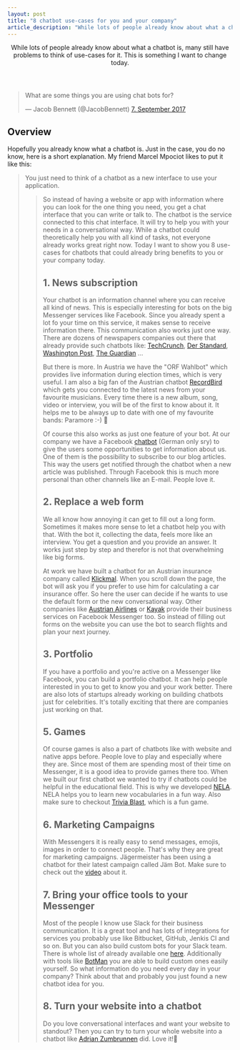```yaml
---
layout: post
title: "8 chatbot use-cases for you and your company"
article_description: "While lots of people already know about what a chatbot is, many still have problems to think of use-cases for it. This is something I want to change today."
---
```



<header>
While lots of people already know about what a chatbot is, many still have problems to think of use-cases for it. This is something I want to change today.
</header>

<blockquote class="twitter-tweet" data-lang="de"><p lang="en" dir="ltr">What are some things you are using chat bots for?</p>&mdash; Jacob Bennett (@JacobBennett) <a href="https://twitter.com/JacobBennett/status/905765094067499012?ref_src=twsrc%5Etfw">7. September 2017</a></blockquote>
<script async src="//platform.twitter.com/widgets.js" charset="utf-8"></script>

## Overview

Hopefully you already know what a chatbot is. Just in the case, you do no know, here is a short explanation. My friend Marcel Mpociot likes to put it like this:

<blockquote>You just need to think of a chatbot as a new interface to use your application.<blockquote>

So instead of having a website or app with information where you can look for the one thing you need, you get a chat interface that you can write or talk to. The chatbot is the service connected to this chat interface. It will try to help you with your needs in a conversational way. While a chatbot could theoretically help you with all kind of tasks, not everyone already works great right now.  Today I want to show you 8 use-cases for chatbots that could already bring benefits to you or your company today.

## 1. News subscription

Your chatbot is an information channel where you can receive all kind of news. This is especially interesting for bots on the big Messenger services like Facebook. Since you already spent a lot fo your time on this service, it makes sense to receive information there. This communication also works just one way. There are dozens of newspapers companies out there that already provide such chatbots like: [TechCrunch](https://www.messenger.com/t/8062627951), [Der Standard](https://www.messenger.com/t/122737471962), [Washington Post](https://www.messenger.com/t/15225899564), [The Guardian](https://www.messenger.com/t/10513336322) ...

But there is more. In Austria we have the "ORF Wahlbot" which provides live information during election times, which is very useful. I am also a big fan of the Austrian chatbot [RecordBird](https://www.messenger.com/t/RecordBird) which gets you connected to the latest news from your favourite musicians. Every time there is a new album, song, video or interview, you will be of the first to know about it. It helps me to be always up to date with one of my favourite bands: Paramore :-) 🤘

Of course this also works as just one feature of your bot. At our company we have a Facebook [chatbot](https://www.messenger.com/t/liechteneckers) (German only sry) to give the users some opportunities to get information about us. One of them is the possibility to subscribe to our blog articles. This way the users get notified through the chatbot when a new article was published. Through Facebook this is much more personal than other channels like an E-mail. People love it.

## 2. Replace a web form

We all know how annoying it can get to fill out a long form. Sometimes it makes more sense to let a chatbot help you with that.
With the bot it, collecting the data, feels more like an interview. You get a question and you provide an answer. It works just step by step and therefor is not that overwhelming like big forms.

At work we have built a chatbot for an Austrian insurance company called [Klickmal](https://www.klickmal.at/mobilitaet/kfz-versicherung.html). When you scroll down the page, the bot will ask you if you prefer to use him for calculating a car insurance offer. So here the user can decide if he wants to use the default form or the new conversational way. Other companies like [Austrian Airlines](https://www.messenger.com/t/336760059841) or [Kayak](https://www.messenger.com/t/90811893045/) provide their business services on Facebook Messenger too. So instead of filling out forms on the website you can use the bot to search flights and plan your next journey.

## 3. Portfolio

If you have a portfolio and you're active on a Messenger like Facebook, you can build a portfolio chatbot. It can help people interested in you to get to know you and your work better. There are also lots of startups already working on building chatbots just for celebrities. It's totally exciting that there are companies just working on that.

## 5. Games

Of course games is also a part of chatbots like with website and native apps before. People love to play and especially where they are. Since most of them are spending most of their time on Messenger, it is a good idea to provide games there too. When we built our first chatbot we wanted to try if chatbots could be helpful in the educational field. This is why we developed [NELA](https://www.messenger.com/t/nelabot). NELA helps you to learn new vocabularies in a fun way. Also make sure to checkout [Trivia Blast](https://www.messenger.com/t/triviablast1), which is a fun game.

## 6. Marketing Campaigns

With Messengers it is really easy to send messages, emojis, images in order to connect people. That's why they are great for marketing campaigns. Jägermeister has been using a chatbot for their latest campaign called Jäm Bot. Make sure to check out the [video](https://www.la-red.de/en/work/j%C3%A4germeister/j%C3%A4m-bot-chatvertising/) about it.

## 7. Bring your office tools to your Messenger

Most of the people I know use Slack for their business communication. It is a great tool and has lots of integrations for services you probably use like Bitbucket, GitHub, Jenkis CI and so on. But you can also build custom bots for your Slack team. There is whole list of already available one [here](https://crbotgarage.slack.com/apps/category/At0MQP5BEF-bots). Additionally with tools like [BotMan](https://botman.io/) you are able to build custom ones easily yourself. So what information do you need every day in your company? Think about that and probably you just found a new chatbot idea for you.

## 8. Turn your website into a chatbot

Do you love conversational interfaces and want your website to standout? Then you can try to turn your whole website into a chatbot like [Adrian Zumbrunnen](https://azumbrunnen.me/) did. Love it!🤘
